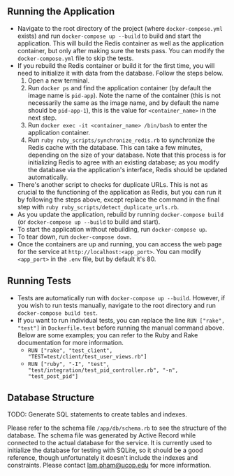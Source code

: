 ## Running the Application

- Navigate to the root directory of the project (where `docker-compose.yml` exists) and run `docker-compose up --build` to build and start the application. This will build the Redis container as well as the application container, but only after making sure the tests pass. You can modify the `docker-compose.yml` file to skip the tests.
- If you rebuild the Redis container or build it for the first time, you will need to initialize it with data from the database. Follow the steps below.
  1. Open a new terminal.
  1. Run `docker ps` and find the application container (by default the image name is `pid-app`). Note the name of the container (this is not necessarily the same as the image name, and by default the name should be `pid-app-1`), this is the value for `<container_name>` in the next step.
  1. Run `docker exec -it <container_name> /bin/bash` to enter the application container.
  1. Run `ruby ruby_scripts/synchronize_redis.rb` to synchronize the Redis cache with the database. This can take a few minutes, depending on the size of your database. Note that this process is for initializing Redis to agree with an existing database; as you modify the database via the application's interface, Redis should be updated automatically.
- There's another script to checks for duplicate URLs. This is not as crucial to the functioning of the application as Redis, but you can run it by following the steps above, except replace the command in the final step with `ruby ruby_scripts/detect_duplicate_urls.rb`.
- As you update the application, rebuild by running `docker-compose build` (or `docker-compose up --build` to build and start).
- To start the application without rebuilding, run `docker-compose up`.
- To tear down, run `docker-compose down`.
- Once the containers are up and running, you can access the web page for the service at `http://localhost:<app_port>`. You can modify `<app_port>` in the `.env` file, but by default it's 80.

## Running Tests

- Tests are automatically run with `docker-compose up --build`. However, if you wish to run tests manually, navigate to the root directory and run `docker-compose build test`.
- If you want to run individual tests, you can replace the line `RUN ["rake", "test"]` in `Dockerfile.test` before running the manual command above. Below are some examples; you can refer to the Ruby and Rake documentation for more information. 
  - `RUN ["rake", "test_client", "TEST=test/client/test_user_views.rb"]`
  - `RUN ["ruby", "-I", "test", "test/integration/test_pid_controller.rb", "-n", "test_post_pid"]`

## Database Structure

TODO: Generate SQL statements to create tables and indexes.

Please refer to the schema file `/app/db/schema.rb` to see the structure of the database. The schema file was generated by Active Record while connected to the actual database for the service. It is currently used to initialize the database for testing with SQLite, so it should be a good reference, though unfortunately it doesn't include the indexes and constraints. Please contact lam.pham@ucop.edu for more information.
